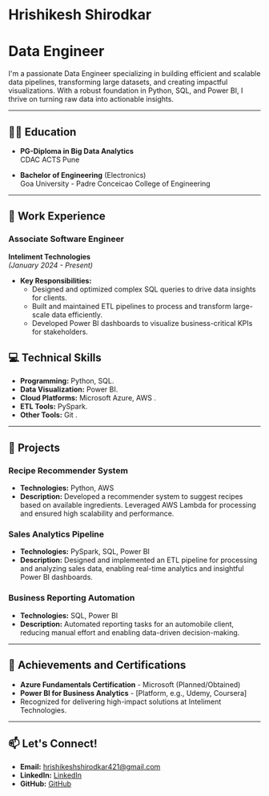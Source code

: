 # Hrishikesh Shirodkar 
# Data Engineer

I'm a passionate Data Engineer specializing in building efficient and scalable data pipelines, transforming large datasets, and creating impactful visualizations. With a robust foundation in Python, SQL, and Power BI, I thrive on turning raw data into actionable insights.

---

## 🧑‍🎓 Education

- **PG-Diploma in Big Data Analytics**  
  CDAC ACTS Pune  

- **Bachelor of Engineering** (Electronics)  
  Goa University - Padre Conceicao College of Engineering  

---

## 💼 Work Experience

### **Associate Software Engineer**  
**Inteliment Technologies**  
*(January 2024 - Present)*  

- **Key Responsibilities:**
  - Designed and optimized complex SQL queries to drive data insights for clients.
  - Built and maintained ETL pipelines to process and transform large-scale data efficiently.
  - Developed Power BI dashboards to visualize business-critical KPIs for stakeholders.



## 💻 Technical Skills

- **Programming:** Python, SQL.
- **Data Visualization:** Power BI.
- **Cloud Platforms:** Microsoft Azure, AWS  .
- **ETL Tools:** PySpark.
- **Other Tools:** Git .

---

## 🚀 Projects

### **Recipe Recommender System**
- **Technologies:** Python, AWS  
- **Description:** Developed a recommender system to suggest recipes based on available ingredients. Leveraged AWS Lambda for processing and ensured high scalability and performance.

### **Sales Analytics Pipeline**
- **Technologies:** PySpark, SQL, Power BI  
- **Description:** Designed and implemented an ETL pipeline for processing and analyzing sales data, enabling real-time analytics and insightful Power BI dashboards.

### **Business Reporting Automation**
- **Technologies:** SQL, Power BI  
- **Description:** Automated reporting tasks for an automobile client, reducing manual effort and enabling data-driven decision-making.

---

## 🌟 Achievements and Certifications

- **Azure Fundamentals Certification** - Microsoft (Planned/Obtained)
- **Power BI for Business Analytics** - [Platform, e.g., Udemy, Coursera]  
- Recognized for delivering high-impact solutions at Inteliment Technologies.  

---

## 📫 Let's Connect!

- **Email:** hrishikeshshirodkar421@gmail.com  
- **LinkedIn:** [LinkedIn](https://www.linkedin.com/in/)  
- **GitHub:** [GitHub](https://github.com/hrishikesh421)  
